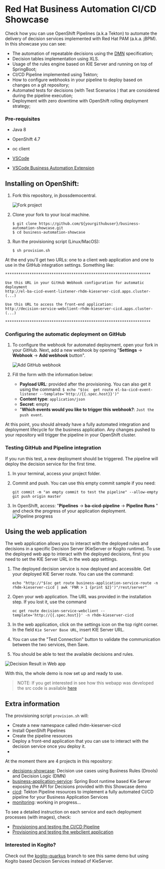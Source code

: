 # Red Hat Business Automation CI/CD Showcase

Check how you can use OpenShift Pipelines (a.k.a Tekton) to automate the delivery of decision services implemented with Red Hat PAM (a.k.a. jBPM). In this showcase you can see:

* The automation of repeatable decisions using the [DMN](https://www.drools.org/learn/dmn.html) specification;
* Decision tables implementation using XLS.
* Usage of the rules engine based on KIE Server and running on top of SpringBoot;
* CI/CD Pipeline implemented using Tekton;
* How to configure webhooks in your pipeline to deploy based on changes on a git repository;
* Automated tests for decisions (with Test Scenarios ) that are considered during the pipeline execution;
* Deployment with zero downtime with OpenShift rolling deployment strategy;

### Pre-requisites

* Java 8

* OpenShift 4.7 

* oc client

* [VSCode](https://code.visualstudio.com/)

* [VSCode Business Automation Extension](https://marketplace.visualstudio.com/items?itemName=redhat.vscode-extension-red-hat-business-automation-bundle)

## Installing on OpenShift:

1. Fork this repository, in jbossdemocentral.

   ![Fork project](support/docs/images/github-fork-project.png?raw=true "Fork project")
   
2. Clone your fork to your local machine.

   ```
   $ git clone https://github.com/${yourgithubuser}/business-automation-showcase.git
   $ cd business-automation-showcase
   ```

3. Run the provisioning script (Linux/MacOS): 

   ```
   $ sh provision.sh
   ```

At the end you'll get two URLs: one to a client web application and one to use in the GitHub integration settings. Something like:

```
******************************************************************

Use this URL in your GitHub Webhook configuration for automatic deployment
http://el-ba-cicd-event-listener-rhdm-kieserver-cicd.apps.cluster- (...)

Use this URL to access the front-end application:
http://decision-service-webclient-rhdm-kieserver-cicd.apps.cluster- (...)

******************************************************************
```

### Configuring the automatic deployment on GitHub

1. To configure the webhook for automated deployment, open your fork in your GitHub. Next, add a new webhook by opening "**Settings** -> **Webhook** -> **Add webhook** button".

   ![Add GitHub webhook](support/docs/images/github-new-webhook.png?raw=true "Add GitHub webhook")

1. Fill the form with the information below:
   * **Payload URL**:  provided after the provisioning. You can also get it using the command: `$ echo "$(oc  get route el-ba-cicd-event-listener --template='http://{{.spec.host}}')" `
   * **Content type**: `application/json`
   * **Secret**: empty
   * "**Which events would you like to trigger this webhook?**: `Just the push event`.

At this point, you should already have a fully automated integration and deployment lifecycle for the business application. Any changes pushed to your repository will trigger the pipeline in your OpenShift cluster.

### Testing GitHub and Pipeline integration

If you run this test, a new deployment should be triggered. The pipeline will deploy the decision service for the first time.

1. In your terminal, access your project folder. 

2. Commit and push. You can use this empty commit sample if you need:

   ```
   git commit -m "an empty commit to test the pipeline" --allow-empty
   git push origin master	
   ```

3. In OpenShift, access: "**Pipelines** -> **ba-cicd-pipeline** -> **Pipeline Runs** " and check the progress of your application deployment.
	![Pipeline progress](support/docs/images/ocp-demo-pipeline-run.png?raw=true "Pipeline progress")

## Using the web application

The web application allows you to interact with the deployed rules and decisions in a specific Decision Server (KieServer or Kogito runtime). To use the deployed web app to interact with the deployed decisions, first you need to set the KIE Server URL in the web app settings.

1. The deployed decision service is now deployed and accessible. Get your deployed KIE Server route. You can use the command: 

   `echo "http://"$(oc get route business-application-service-route -n rhdm-kieserver-cicd | awk 'FNR > 1 {print $2}')"/rest/server"`

2. Open your web application. The URL was provided in the installation step. If you lost it, use the command 

   `oc get route decision-service-webclient --template='http://{{.spec.host}}' -n rhdm-kieserver-cicd`

3. In the web application, click on the settings icon on the top right corner. In the field `Kie Server Base URL`, insert KIE Server URL. 
4. You can use the "Test Connection" button to validate the communication between the two services, then Save.
5. You should be able to test the available decisions and rules.

![Decision Result in Web app](support/docs/images/webapplication-dmn-result.png?raw=true "Decision Result in Web app")

With this, the whole demo is now set up and ready to use.

> NOTE: If you get interested in see how this webapp was developed the src code is available [here](https://github.com/rafaeltuelho/decision-service-webclient)

## Extra information

The provisioning script `provision.sh` will:

- Create a new namespace called rhdm-kieserver-cicd
- Install OpenShift Pipelines
- Create the pipeline resources
- Deploy a front-end application that you can use to interact with the decision service once you deploy it.
- 
At the moment there are 4 projects in this repository:

* [decisions-showcase](decisions-showcase/): Decision use cases using Business Rules (Drools) and Decision Logic (DMN)
* [business-application-service](business-application-service/): Spring Boot runtime based Kie Server exposing the API for Decisions provided with this Showcase demo
* [cicd](cicd/): Tekton Pipeline resources to implement a fully automated CI/CD pipeline for your Business Application Services
* [monitoring](monitoring/): working in progress...

To see a detailed instruction on each service and each deployment processes (with images), check:

* [Provisioning and testing the CI/CD Pipeline](cicd/readme.md)
* [Provisioning and testing the webclient application ]([decision-service-webclient/readme.me](https://github.com/rafaeltuelho/decision-service-webclient/blob/main/README.md))

### Interested in Kogito?
Check out the [kogito-quarkus](https://github.com/jbossdemocentral/business-automation-cicd-showcase/tree/kogito-quarkus) branch to see this same demo but using Kogito based Decision Services instead of KieServer.